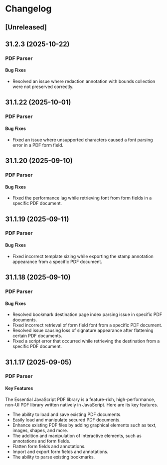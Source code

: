 # Changelog

## [Unreleased]

## 31.2.3 (2025-10-22)

### PDF Parser

#### Bug Fixes

- Resolved an issue where redaction annotation with bounds collection were not preserved correctly.

## 31.1.22 (2025-10-01)

### PDF Parser

#### Bug Fixes

- Fixed an issue where unsupported characters caused a font parsing error in a PDF form field.

## 31.1.20 (2025-09-10)

### PDF Parser

#### Bug Fixes

- Fixed the performance lag while retrieving font from form fields in a specific PDF document.

## 31.1.19 (2025-09-11)

### PDF Parser

#### Bug Fixes

- Fixed incorrect template sizing while exporting the stamp annotation appearance from a specific PDF document.

## 31.1.18 (2025-09-10)

### PDF Parser

#### Bug Fixes

- Resolved bookmark destination page index parsing issue in specific PDF documents.
- Fixed incorrect retrieval of form field font from a specific PDF document.
- Resolved issue causing loss of signature appearance after flattening certain PDF documents.
- Fixed a script error that occurred while retrieving the destination from a specific PDF document.

## 31.1.17 (2025-09-05)

### PDF Parser

#### Key Features

The Essential JavaScript PDF library is a feature-rich, high-performance, non-UI PDF library written natively in JavaScript. Here are its key features.

- The ability to load and save existing PDF documents.
- Easily load and manipulate secured PDF documents.
- Enhance existing PDF files by adding graphical elements such as text, images, shapes, and more.
- The addition and manipulation of interactive elements, such as annotations and form fields.
- Flatten form fields and annotations.
- Import and export form fields and annotations.
- The ability to parse existing bookmarks.